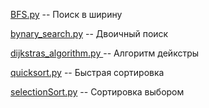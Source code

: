 [BFS.py](BFS) -- Поиск в ширину

[bynary_search.py](bynary_search) -- Двоичный поиск

[dijkstras_algorithm.py ](dijkstras_algorithm) -- Алгоритм дейкстры

[quicksort.py](quicksort) -- Быстрая сортировка

[selectionSort.py](selectionSort) -- Сортировка выбором